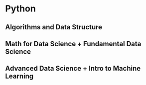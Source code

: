 # Python
## Algorithms and Data Structure 
## Math for Data Science + Fundamental Data Science
## Advanced Data Science + Intro to Machine Learning
